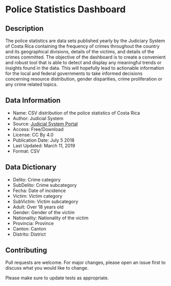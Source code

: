 # Police Statistics Dashboard

## Description
The police statistics are data sets published yearly by the Judiciary System of Costa Rica
containing the frequency of crimes throughout the country and its geographical 
divisions, details of the victims, and details of the crimes committed. The objective
of the dashboard is to create a convenient and robust tool that is able to detect
and display any meaningful trends or insights found in the data. This will hopefully
lead to actionable information for the local and federal governments to take informed
decisions concerning resource distribution, gender disparities, crime proliferation or any
crime related topics. 

## Data Information
* Name: CSV distribution of the police statistics of Costa Rica
* Author: Judicial System
* Source: [Judicial System Portal](http://datosabiertospj.eastus.cloudapp.azure.com/tr/dataset/estadisticas-policiales)
* Access: Free/Download
* License: CC By 4.0
* Publication Date: July 5 2018
* Last Updated: March 11, 2019
* Format: CSV

## Data Dictionary
* Delito: Crime category
* SubDelito: Crime subcategory
* Fecha: Date of incidence
* Victim: Victim category
* SubVictim: Victim subcategory
* Adult: Over 18 years old 
* Gender: Gender of the victim
* Nationality: Nationality of the victim
* Provincia: Province
* Canton: Canton
* Distrito: District

## Contributing
Pull requests are welcome. For major changes, please open an issue first to discuss what you would like to change.

Please make sure to update tests as appropriate.
